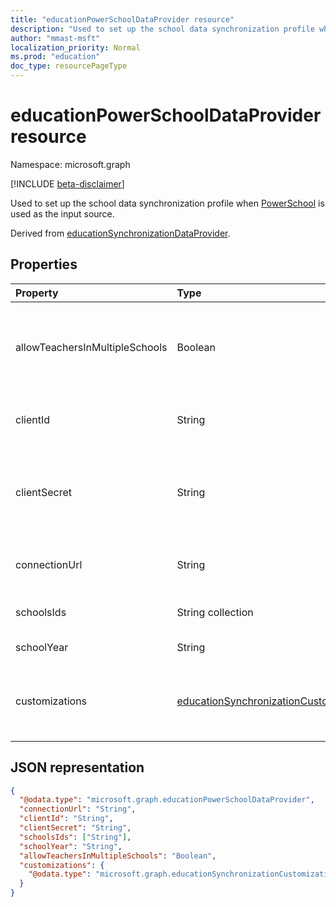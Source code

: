 ```yaml
---
title: "educationPowerSchoolDataProvider resource"
description: "Used to set up the school data synchronization profile when PowerSchool is used as the input source."
author: "mmast-msft"
localization_priority: Normal
ms.prod: "education"
doc_type: resourcePageType
---
```


# educationPowerSchoolDataProvider resource

Namespace: microsoft.graph

[!INCLUDE [beta-disclaimer](../../includes/beta-disclaimer.md)]

Used to set up the school data synchronization profile when [PowerSchool](https://www.powerschool.com/solutions/student-information-system-sis/) is used as the input source.

Derived from [educationSynchronizationDataProvider](educationsynchronizationdataprovider.md).

## Properties

| Property                       | Type                                     | Description                                                                            |
| :----------------------------- | :--------------------------------------- | :------------------------------------------------------------------------------------- |
| allowTeachersInMultipleSchools | Boolean                                  | Indicates whether the source has multiple identifiers for a single student or teacher. |
| clientId                       | String                                   | The client ID used to connect to PowerSchool.                                          |
| clientSecret                   | String                                   | The client secret to authenticate the connection to the PowerSchool instance.          |
| connectionUrl                  | String                                   | The connection URL to the PowerSchool instance.                                        |
| schoolsIds                     | String collection                        | The list of schools to sync.                                                           |
| schoolYear                     | String                                   | The school year to sync.                                                               |
| customizations                 | [educationSynchronizationCustomizations] | Optional customization to be applied to the synchronization profile.                   |

[educationsynchronizationconnectionsettings]: educationsynchronizationconnectionsettings.md
[educationsynchronizationcustomizations]: educationsynchronizationcustomizations.md

## JSON representation

<!-- {
  "blockType": "resource",
  "optionalProperties": [

  ],
  "@odata.type": "microsoft.graph.educationPowerSchoolDataProvider"
}-->

```json
{
  "@odata.type": "microsoft.graph.educationPowerSchoolDataProvider",
  "connectionUrl": "String",
  "clientId": "String",
  "clientSecret": "String",
  "schoolsIds": ["String"],
  "schoolYear": "String",
  "allowTeachersInMultipleSchools": "Boolean",
  "customizations": {
    "@odata.type": "microsoft.graph.educationSynchronizationCustomizations"
  }
}
```
